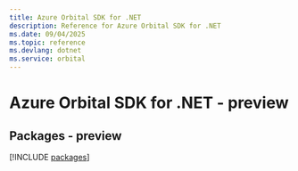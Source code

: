 ```yaml
---
title: Azure Orbital SDK for .NET
description: Reference for Azure Orbital SDK for .NET
ms.date: 09/04/2025
ms.topic: reference
ms.devlang: dotnet
ms.service: orbital
---
```

# Azure Orbital SDK for .NET - preview
## Packages - preview
[!INCLUDE [packages](orbital-index.md)]